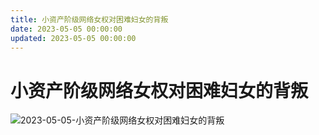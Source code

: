 ```yaml
---
title: 小资产阶级网络女权对困难妇女的背叛
date: 2023-05-05 00:00:00
updated: 2023-05-05 00:00:00
---
```


# 小资产阶级网络女权对困难妇女的背叛

![2023-05-05-小资产阶级网络女权对困难妇女的背叛](assets/2023-05-05-小资产阶级网络女权对困难妇女的背叛.jpeg)

